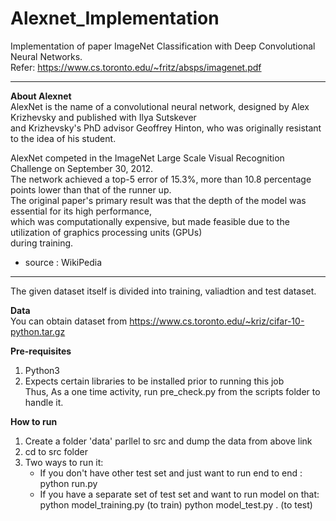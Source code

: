 Alexnet_Implementation
======================

Implementation of paper ImageNet Classification with Deep Convolutional Neural Networks. </br>
Refer: https://www.cs.toronto.edu/~fritz/absps/imagenet.pdf

------------------------------------------------------------------------------------------------------------------------
**About Alexnet**</br>
AlexNet is the name of a convolutional neural network, designed by Alex Krizhevsky and published with Ilya Sutskever  </br>
and Krizhevsky's PhD advisor Geoffrey Hinton, who was originally resistant to the idea of his student.  </br>

AlexNet competed in the ImageNet Large Scale Visual Recognition Challenge on September 30, 2012.  </br>
The network achieved a top-5 error of 15.3%, more than 10.8 percentage points lower than that of the runner up. </br>
The original paper's primary result was that the depth of the model was essential for its high performance,  </br>
which was computationally expensive, but made feasible due to the utilization of graphics processing units (GPUs) </br>
during training.

* source : WikiPedia
------------------------------------------------------------------------------------------------------------------------

The given dataset itself is divided into training, valiadtion and test dataset.

**Data** </br>
You can obtain dataset from https://www.cs.toronto.edu/~kriz/cifar-10-python.tar.gz

**Pre-requisites**
1. Python3</br> 
2. Expects certain libraries to be installed prior to running this job </br> 
      Thus, As a one time activity, run pre_check.py from the scripts folder to handle it.
      
**How to run**
1. Create a folder 'data' parllel to src and dump the data from above link
2. cd to src folder
3. Two ways to run it:
   - If you don't have other test set and just want to run end to end : </br>
      python run.py
   - If you have a separate set of test set and want to run model on that:
      python model_training.py   (to train)
      python model_test.py .     (to test)
